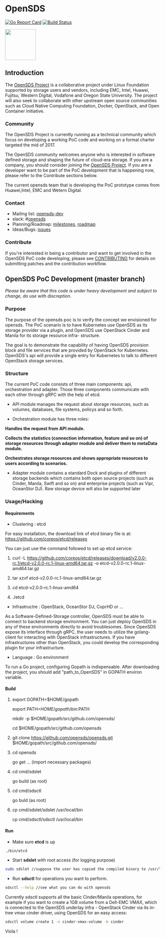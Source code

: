 # OpenSDS

[![Go Report Card](https://goreportcard.com/badge/github.com/opensds/opensds)](https://goreportcard.com/report/github.com/opensds/opensds)
[![Build Status](https://travis-ci.org/opensds/opensds.svg?branch=master)](https://travis-ci.org/opensds/opensds)

<img src="https://www.opensds.io/wp-content/uploads/2016/11/logo_opensds.png" width="100">

## Introduction

The [OpenSDS Project](https://opensds.io/) is a collaborative project under Linux
Foundation supported by storage users and vendors, including
EMC, Intel, Huawei, Fujitsu, Western Digital, Vodafone and Oregon State University. The project
will also seek to collaborate with other upstream open source communities
such as Cloud Native Computing Foundation, Docker, OpenStack, and Open
Container Initiative. 

### Community

The OpenSDS Project is currently running as a technical community which
focus on developing a working PoC code and working on a formal charter
targeted the mid of 2017.

The OpenSDS community welcomes anyone who is interested in software defined
storage and shaping the future of cloud-era storage. If you are a company,
you should consider joining the [OpenSDS Project](https://opensds.io/). 
If you are a developer want to be part of the PoC development that is happening
now, please refer to the Contribute sections below.

The current opensds team that is developing the PoC prototype comes from Huawei,Intel,
EMC and Wetern Digital.

### Contact

- Mailing list: [opensds-dev](https://groups.google.com/forum/?hl=en#!forum/opensds-dev)
- slack: #[opensds](https://opensds.slack.com)
- Planning/Roadmap: [milestones](https://github.com/opensds/opensds/milestones), [roadmap](./ROADMAP.md)
- Ideas/Bugs: [issues](https://github.com/opensds/opensds/issues)

### Contribute

If you're interested in being a contributor and want to get involved in the
OpenSDS PoC code developing, please see [CONTRIBUTING](CONTRIBUTING.md) for 
details on submitting patches and the contribution workflow.

## OpenSDS PoC Development (master branch)

_Please be aware that this code is under heavy development and subject to
change, do use with discreption._

### Purpose

The purpose of the opensds poc is to verify the concept we envisioned for opensds.
The PoC scenario is to have Kubernetes use OpenSDS as its storage provider via a
plugin, and OpenSDS use OpenStack Cinder and Manila for its storage resource infra-
structure.

The goal is to demonstrate the capability of having OpenSDS provision block and file
services that are provided by OpenStack for Kubernetes. OpenSDS's api will provide
a single entry for Kubernetes to talk to different OpenStack storage services.

### Structure
The current PoC code consists of three main components: api, orchestration and
adapter. Those three components communicate with each other through gRPC with
the help of etcd.

* API module manages the request about storage resources, such as volumes, databases, file systems, policys and so forth. 

* Orchestration module has three roles: 

**Handles the request from API module.**

**Collects the statistics (connection information, feature and so on) of
   storage resources through adapter module and deliver them to metaData
   module.**
   
**Orchestrates storage resources and shows appropriate resources to users
   according to scenarios.**

* Adapter module contains a standard Dock and plugins of different storage backends which contains both open source projects (such as Cinder, Manila, Swift and so on) and enterprise projects (such as Vipr, OceanStor DJ). Raw storage device will also be supported later

### Usage/Hacking

#### Requirements

* Clustering : etcd

For easy installation, the download link of etcd binary file is at: https://github.com/coreos/etcd/releases

You can just use the command followed to set up etcd service:

1. curl -L  https://github.com/coreos/etcd/releases/download/v2.0.0-rc.1/etcd-v2.0.0-rc.1-linux-amd64.tar.gz -o etcd-v2.0.0-rc.1-linux-amd64.tar.gz

2. tar xzvf etcd-v2.0.0-rc.1-linux-amd64.tar.gz

3. cd etcd-v2.0.0-rc.1-linux-amd64

4. ./etcd

* Infrastructre : OpenStack, OceanStor DJ, CoprHD or ...

As a Software-Defined-Storage controller, OpenSDS must be able to connect to backend storage environment. You can just deploy OpenSDS in any of these environments directly to avoid troublesomes. Since OpenSDS expose its interface through gRPC, the user needs to utilize the golang-client for interacting with OpenStack infrastructures. If you have infrastructures other than OpenStack, you could develop the corresponding plugin for your infrastructure.

* Language : Go environment

To run a Go project, configuring Gopath is indispensable. After downloading the project, you should add "path_to_OpenSDS" in GOPATH environ variable.

#### Build

1. export GOPATH=$HOME/gopath

   export PATH=$HOME/gopath/bin:$PATH
   
   mkdir -p $HOME/gopath/src/github.com/opensds/
   
   cd $HOME/gopath/src/github.com/opensds
   
2. git clone https://github.com/opensds/opensds.git $HOME/gopath/src/github.com/opensds/

3. cd opensds

   go get ... (import necessary packages)
   
4. cd cmd/sdslet

   go build (as root)
   
5. cd cmd/sdsctl

   go buld (as root)
   
6. cp cmd/sdslet/sdslet /usr/local/bin

   cp cmd/sdsctl/sdsctl /usr/local/bin

#### Run

* Make sure **etcd** is up

```sh
./bin/etcd
```

* Start **sdslet** with root access (for logging purpose)

```sh
sudo sdslet //suppose the user has copied the compiled binary to /usr/local/bin
```

* Run **sdsctl** for operations you want to perform. 

```sh
sdsctl --help //see what you can do with opensds
```

Currently sdsctl supports all the basic Cinder/Manila operations, for example if you want to 
create a 1GB volume from a Dell-EMC VMAX, which is connected to the OpenSDS underlay infra - 
OpenStack Cinder via its in-tree vmax cinder driver, using OpenSDS for an easy access:

```sh
sdsctl volume create 1 -n cinder-vmax-volume -b cinder
```
Viola !
